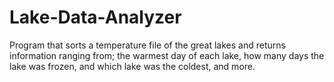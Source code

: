 # Lake-Data-Analyzer
Program that sorts a temperature file of the great lakes and returns information ranging from; the warmest day of each lake, how many days the lake was frozen, and which lake was the coldest, and more.   
